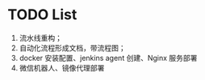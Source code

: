 # TODO List

1. 流水线重构；
2. 自动化流程形成文档，带流程图；
3. docker 安装配置、jenkins agent 创建、Nginx 服务部署
4. 微信机器人、镜像代理部署